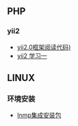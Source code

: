 ## PHP

### yii2
- [yii2.0框架阅读代码)](https://www.cnblogs.com/xwzj/p/5389590.html)
- [yii2 学习一](https://www.cnblogs.com/xwzj/p/5389590.html)



## LINUX
### 环境安装
- [lnmp集成安装包](https://lnmp.org/search/mysql/1/)
